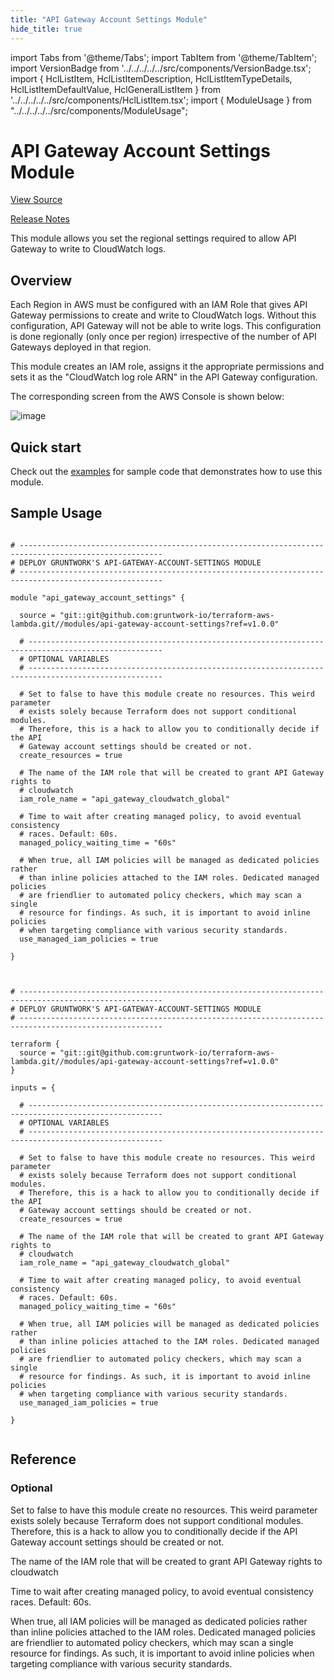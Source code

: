 ```yaml
---
title: "API Gateway Account Settings Module"
hide_title: true
---
```


import Tabs from '@theme/Tabs';
import TabItem from '@theme/TabItem';
import VersionBadge from '../../../../../src/components/VersionBadge.tsx';
import { HclListItem, HclListItemDescription, HclListItemTypeDetails, HclListItemDefaultValue, HclGeneralListItem } from '../../../../../src/components/HclListItem.tsx';
import { ModuleUsage } from "../../../../../src/components/ModuleUsage";

<VersionBadge repoTitle="AWS Lambda" version="1.0.0" lastModifiedVersion="0.21.15"/>

# API Gateway Account Settings Module

<a href="https://github.com/gruntwork-io/terraform-aws-lambda/tree/v1.0.0/modules/api-gateway-account-settings" className="link-button" title="View the source code for this module in GitHub.">View Source</a>

<a href="https://github.com/gruntwork-io/terraform-aws-lambda/releases/tag/v0.21.15" className="link-button" title="Release notes for only versions which impacted this module.">Release Notes</a>

This module allows you set the regional settings required to allow API Gateway to write to CloudWatch logs.

## Overview

Each Region in AWS must be configured with an IAM Role that gives API Gateway permissions to create and write to CloudWatch
logs. Without this configuration, API Gateway will not be able to write logs. This configuration is done regionally
(only once per region) irrespective of the number of API Gateways deployed in that region.

This module creates an IAM role, assigns it the appropriate permissions and sets it as the "CloudWatch log role ARN" in
the API Gateway configuration.

The corresponding screen from the AWS Console is shown below:

![image](/img/reference/modules/terraform-aws-lambda/api-gateway-account-settings/account-settings.png)

## Quick start

Check out the [examples](https://github.com/gruntwork-io/terraform-aws-lambda/tree/v1.0.0/examples) for sample code that demonstrates how to use this module.

## Sample Usage

<Tabs>
<TabItem value="terraform" label="Terraform" default>

```hcl title="main.tf"

# ------------------------------------------------------------------------------------------------------
# DEPLOY GRUNTWORK'S API-GATEWAY-ACCOUNT-SETTINGS MODULE
# ------------------------------------------------------------------------------------------------------

module "api_gateway_account_settings" {

  source = "git::git@github.com:gruntwork-io/terraform-aws-lambda.git//modules/api-gateway-account-settings?ref=v1.0.0"

  # ----------------------------------------------------------------------------------------------------
  # OPTIONAL VARIABLES
  # ----------------------------------------------------------------------------------------------------

  # Set to false to have this module create no resources. This weird parameter
  # exists solely because Terraform does not support conditional modules.
  # Therefore, this is a hack to allow you to conditionally decide if the API
  # Gateway account settings should be created or not.
  create_resources = true

  # The name of the IAM role that will be created to grant API Gateway rights to
  # cloudwatch
  iam_role_name = "api_gateway_cloudwatch_global"

  # Time to wait after creating managed policy, to avoid eventual consistency
  # races. Default: 60s.
  managed_policy_waiting_time = "60s"

  # When true, all IAM policies will be managed as dedicated policies rather
  # than inline policies attached to the IAM roles. Dedicated managed policies
  # are friendlier to automated policy checkers, which may scan a single
  # resource for findings. As such, it is important to avoid inline policies
  # when targeting compliance with various security standards.
  use_managed_iam_policies = true

}


```

</TabItem>
<TabItem value="terragrunt" label="Terragrunt" default>

```hcl title="terragrunt.hcl"

# ------------------------------------------------------------------------------------------------------
# DEPLOY GRUNTWORK'S API-GATEWAY-ACCOUNT-SETTINGS MODULE
# ------------------------------------------------------------------------------------------------------

terraform {
  source = "git::git@github.com:gruntwork-io/terraform-aws-lambda.git//modules/api-gateway-account-settings?ref=v1.0.0"
}

inputs = {

  # ----------------------------------------------------------------------------------------------------
  # OPTIONAL VARIABLES
  # ----------------------------------------------------------------------------------------------------

  # Set to false to have this module create no resources. This weird parameter
  # exists solely because Terraform does not support conditional modules.
  # Therefore, this is a hack to allow you to conditionally decide if the API
  # Gateway account settings should be created or not.
  create_resources = true

  # The name of the IAM role that will be created to grant API Gateway rights to
  # cloudwatch
  iam_role_name = "api_gateway_cloudwatch_global"

  # Time to wait after creating managed policy, to avoid eventual consistency
  # races. Default: 60s.
  managed_policy_waiting_time = "60s"

  # When true, all IAM policies will be managed as dedicated policies rather
  # than inline policies attached to the IAM roles. Dedicated managed policies
  # are friendlier to automated policy checkers, which may scan a single
  # resource for findings. As such, it is important to avoid inline policies
  # when targeting compliance with various security standards.
  use_managed_iam_policies = true

}


```

</TabItem>
</Tabs>




## Reference

<Tabs>
<TabItem value="inputs" label="Inputs" default>

### Optional

<HclListItem name="create_resources" requirement="optional" type="bool">
<HclListItemDescription>

Set to false to have this module create no resources. This weird parameter exists solely because Terraform does not support conditional modules. Therefore, this is a hack to allow you to conditionally decide if the API Gateway account settings should be created or not.

</HclListItemDescription>
<HclListItemDefaultValue defaultValue="true"/>
</HclListItem>

<HclListItem name="iam_role_name" requirement="optional" type="string">
<HclListItemDescription>

The name of the IAM role that will be created to grant API Gateway rights to cloudwatch

</HclListItemDescription>
<HclListItemDefaultValue defaultValue="&quot;api_gateway_cloudwatch_global&quot;"/>
</HclListItem>

<HclListItem name="managed_policy_waiting_time" requirement="optional" type="string">
<HclListItemDescription>

Time to wait after creating managed policy, to avoid eventual consistency races. Default: 60s.

</HclListItemDescription>
<HclListItemDefaultValue defaultValue="&quot;60s&quot;"/>
</HclListItem>

<HclListItem name="use_managed_iam_policies" requirement="optional" type="bool">
<HclListItemDescription>

When true, all IAM policies will be managed as dedicated policies rather than inline policies attached to the IAM roles. Dedicated managed policies are friendlier to automated policy checkers, which may scan a single resource for findings. As such, it is important to avoid inline policies when targeting compliance with various security standards.

</HclListItemDescription>
<HclListItemDefaultValue defaultValue="true"/>
</HclListItem>

</TabItem>
<TabItem value="outputs" label="Outputs">

<HclListItem name="iam_role_arn">
</HclListItem>

<HclListItem name="iam_role_name">
</HclListItem>

</TabItem>
</Tabs>


<!-- ##DOCS-SOURCER-START
{
  "originalSources": [
    "https://github.com/gruntwork-io/terraform-aws-lambda/tree/v1.0.0/modules/api-gateway-account-settings/readme.md",
    "https://github.com/gruntwork-io/terraform-aws-lambda/tree/v1.0.0/modules/api-gateway-account-settings/variables.tf",
    "https://github.com/gruntwork-io/terraform-aws-lambda/tree/v1.0.0/modules/api-gateway-account-settings/outputs.tf"
  ],
  "sourcePlugin": "module-catalog-api",
  "hash": "20414fafb1ce185b04abef312e37be3e"
}
##DOCS-SOURCER-END -->

